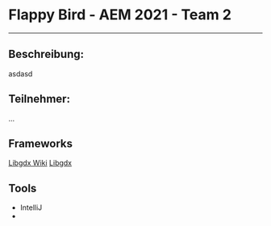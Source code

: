 # Flappy Bird - AEM 2021 - Team 2
---
## Beschreibung:
asdasd
## Teilnehmer:
...
## Frameworks
[Libgdx Wiki](https://de.wikipedia.org/wiki/LibGDX)
[Libgdx ](https://libgdx.com)
## Tools
- IntelliJ
- 
